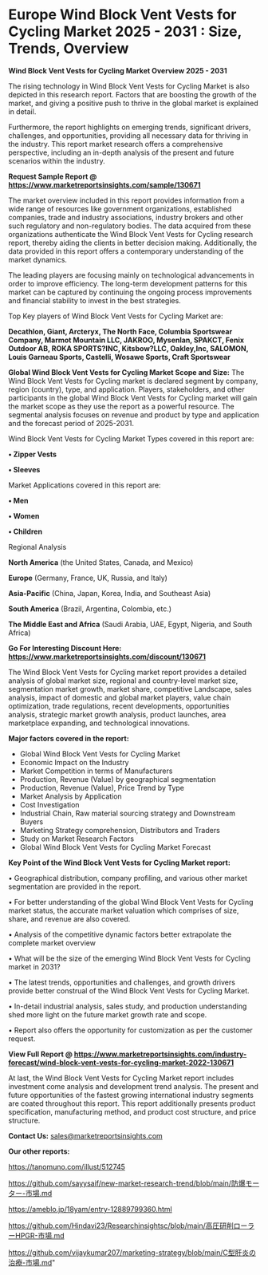 # Europe Wind Block Vent Vests for Cycling Market 2025 - 2031 : Size, Trends, Overview

<Strong> Wind Block Vent Vests for Cycling Market Overview 2025 - 2031</strong>

The rising technology in Wind Block Vent Vests for Cycling Market is also depicted in this research report. Factors that are boosting the growth of the market, and giving a positive push to thrive in the global market is explained in detail.

Furthermore, the report highlights on emerging trends, significant drivers, challenges, and opportunities, providing all necessary data for thriving in the industry. This report market research offers a comprehensive perspective, including an in-depth analysis of the present and future scenarios within the industry.

<strong>Request Sample Report @ <a href=https://www.marketreportsinsights.com/sample/130671>https://www.marketreportsinsights.com/sample/130671</a></strong>

The market overview included in this report provides information from a wide range of resources like government organizations, established companies, trade and industry associations, industry brokers and other such regulatory and non-regulatory bodies. The data acquired from these organizations authenticate the Wind Block Vent Vests for Cycling research report, thereby aiding the clients in better decision making. Additionally, the data provided in this report offers a contemporary understanding of the market dynamics.

The leading players are focusing mainly on technological advancements in order to improve efficiency. The long-term development patterns for this market can be captured by continuing the ongoing process improvements and financial stability to invest in the best strategies.

Top Key players of Wind Block Vent Vests for Cycling Market are:

<strong>Decathlon, Giant, Arcteryx, The North Face, Columbia Sportswear Company, Marmot Mountain LLC, JAKROO, Mysenlan, SPAKCT, Fenix Outdoor AB, ROKA SPORTS?INC, Kitsbow?LLC, Oakley,Inc, SALOMON, Louis Garneau Sports, Castelli, Wosawe Sports, Craft Sportswear</strong>

<strong><b>Global Wind Block Vent Vests for Cycling Market Scope and Size:</b></strong>
The Wind Block Vent Vests for Cycling market is declared segment by company, region (country), type, and application. Players, stakeholders, and other participants in the global Wind Block Vent Vests for Cycling market will gain the market scope as they use the report as a powerful resource. The segmental analysis focuses on revenue and product by type and application and the forecast period of 2025-2031.

Wind Block Vent Vests for Cycling Market Types covered in this report are:

<strong>• Zipper Vests

• Sleeves</strong>

Market Applications covered in this report are:

<strong>• Men

• Women

• Children</strong> 

Regional Analysis

<strong>North America</strong> (the United States, Canada, and Mexico)

<strong>Europe</strong> (Germany, France, UK, Russia, and Italy)

<strong>Asia-Pacific</strong> (China, Japan, Korea, India, and Southeast Asia)

<strong>South America</strong> (Brazil, Argentina, Colombia, etc.)

<strong>The Middle East and Africa</strong> (Saudi Arabia, UAE, Egypt, Nigeria, and South Africa)

<strong>Go For Interesting Discount Here: <a href=https://www.marketreportsinsights.com/discount/130671>https://www.marketreportsinsights.com/discount/130671</a></strong>

The Wind Block Vent Vests for Cycling market report provides a detailed analysis of global market size, regional and country-level market size, segmentation market growth, market share, competitive Landscape, sales analysis, impact of domestic and global market players, value chain optimization, trade regulations, recent developments, opportunities analysis, strategic market growth analysis, product launches, area marketplace expanding, and technological innovations.

<strong><b>Major factors covered in the report:</b></strong>
<ul>
  <li>Global Wind Block Vent Vests for Cycling Market </li>
  <li>Economic Impact on the Industry</li>
  <li>Market Competition in terms of Manufacturers</li>
  <li>Production, Revenue (Value) by geographical segmentation</li>
  <li>Production, Revenue (Value), Price Trend by Type</li>
  <li>Market Analysis by Application</li>
  <li>Cost Investigation</li>
  <li>Industrial Chain, Raw material sourcing strategy and Downstream Buyers</li>
  <li>Marketing Strategy comprehension, Distributors and Traders</li>
  <li>Study on Market Research Factors</li>
  <li>Global Wind Block Vent Vests for Cycling Market Forecast</li>
</ul>

<strong><b>Key Point of the Wind Block Vent Vests for Cycling Market report:</b></strong>

• Geographical distribution, company profiling, and various other market segmentation are provided in the report.

• For better understanding of the global Wind Block Vent Vests for Cycling market status, the accurate market valuation which comprises of size, share, and revenue are also covered.

• Analysis of the competitive dynamic factors better extrapolate the complete market overview

• What will be the size of the emerging Wind Block Vent Vests for Cycling market in 2031?

• The latest trends, opportunities and challenges, and growth drivers provide better construal of the Wind Block Vent Vests for Cycling Market.

• In-detail industrial analysis, sales study, and production understanding shed more light on the future market growth rate and scope.

• Report also offers the opportunity for customization as per the customer request.

<strong><b>View Full Report @ <a href=https://www.marketreportsinsights.com/industry-forecast/wind-block-vent-vests-for-cycling-market-2022-130671>https://www.marketreportsinsights.com/industry-forecast/wind-block-vent-vests-for-cycling-market-2022-130671</a></b></strong>


At last, the Wind Block Vent Vests for Cycling Market report includes investment come analysis and development trend analysis. The present and future opportunities of the fastest growing international industry segments are coated throughout this report. This report additionally presents product specification, manufacturing method, and product cost structure, and price structure.

<strong>Contact Us:</strong>
sales@marketreportsinsights.com

<strong>Our other reports:</strong>

<a href=https://tanomuno.com/illust/512745>https://tanomuno.com/illust/512745</a>

<a href=https://github.com/sayysaif/new-market-research-trend/blob/main/防爆モーター-市場.md>https://github.com/sayysaif/new-market-research-trend/blob/main/防爆モーター-市場.md</a>

<a href=https://ameblo.jp/18yam/entry-12889799360.html>https://ameblo.jp/18yam/entry-12889799360.html</a>

<a href=https://github.com/Hindavi23/Researchinsightsc/blob/main/高圧研削ローラーHPGR-市場.md>https://github.com/Hindavi23/Researchinsightsc/blob/main/高圧研削ローラーHPGR-市場.md</a>

<a href=https://github.com/vijaykumar207/marketing-strategy/blob/main/C型肝炎の治療-市場.md>https://github.com/vijaykumar207/marketing-strategy/blob/main/C型肝炎の治療-市場.md</a>"
